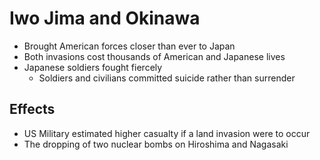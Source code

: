 # Iwo Jima and Okinawa
- Brought American forces closer than ever to Japan
- Both invasions cost thousands of American and Japanese lives
- Japanese soldiers fought fiercely
    - Soldiers and civilians committed suicide rather than surrender

## Effects
- US Military estimated higher casualty if a land invasion were to occur
- The dropping of two nuclear bombs on Hiroshima and Nagasaki